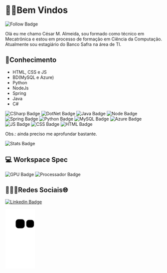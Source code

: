 # 👨‍💻Bem Vindos  
![Follow Badge](https://img.shields.io/github/followers/Cesar-Almeida.svg?style=social&label=Follow&maxAge=2592000)

Olá eu me chamo César M. Almeida, sou formado como técnico em Mecatrônica e estou em processo de formação em Ciência da Computação. Atualmente sou estagiário do Banco Safra na área de TI.
## 🧠Conhecimento

 - HTML, CSS e JS                            
 - BD(MySQL e Azure)
 - Python
 - NodeJs
 - Spring
 - Java
 - C#

 ![CSharp Badge](https://img.shields.io/badge/C%23-239120?style=for-the-badge&logo=c-sharp&logoColor=white)  ![DotNet Badge](https://img.shields.io/badge/.NET-5C2D91?style=for-the-badge&logo=.net&logoColor=white)  ![Java Badge](https://img.shields.io/badge/Java-ED8B00?style=for-the-badge&logo=java&logoColor=white) ![Node Badge](https://img.shields.io/badge/Node.js-43853D?style=for-the-badge&logo=node.js&logoColor=white) ![Spring Badge](https://img.shields.io/badge/Spring-6DB33F?style=for-the-badge&logo=spring&logoColor=white)  ![Python Badge](https://img.shields.io/badge/Python-3776AB?style=for-the-badge&logo=python&logoColor=white)  ![MySQL Badge](https://img.shields.io/badge/MySQL-00000F?style=for-the-badge&logo=mysql&logoColor=white) ![Azure Badge](https://img.shields.io/badge/Microsoft_Azure-0089D6?style=for-the-badge&logo=microsoft-azure&logoColor=white) ![JS Badge](https://img.shields.io/badge/JavaScript-F7DF1E?style=for-the-badge&logo=javascript&logoColor=black) ![CSS Badge](https://img.shields.io/badge/CSS-239120?&style=for-the-badge&logo=css3&logoColor=white) ![HTML Badge](https://img.shields.io/badge/HTML-239120?style=for-the-badge&logo=html5&logoColor=white) 
 
 Obs.: ainda preciso  me aprofundar bastante.

 ![Stats Badge](https://github-readme-stats.vercel.app/api?username=Cesar-Almeida&theme=blue-green)  

## 💻 Workspace Spec
![GPU Badge](https://img.shields.io/badge/NVIDIA-GTX1650-76B900?style=for-the-badge&logo=nvidia&logoColor=white) ![Processador Badge](https://img.shields.io/badge/Intel-Core_i5_9th-0071C5?style=for-the-badge&logo=intel&logoColor=white) 

## 👨🏻‍💼Redes Sociais🌐
[![Linkedin Badge](https://img.shields.io/badge/-Linkedin-000?style=flat-square&logo=Linkedin&logoColor=white&link=https://www.linkedin.com/in/césar-de-moura-almeida-9ba7851a0/)](https://www.linkedin.com/in/césar-de-moura-almeida-9ba7851a0/)

<div>

  ![Snake animation](https://github.com/Cesar-Almeida/Cesar-Almeida/blob/output/github-contribution-grid-snake.svg)
  
</div>